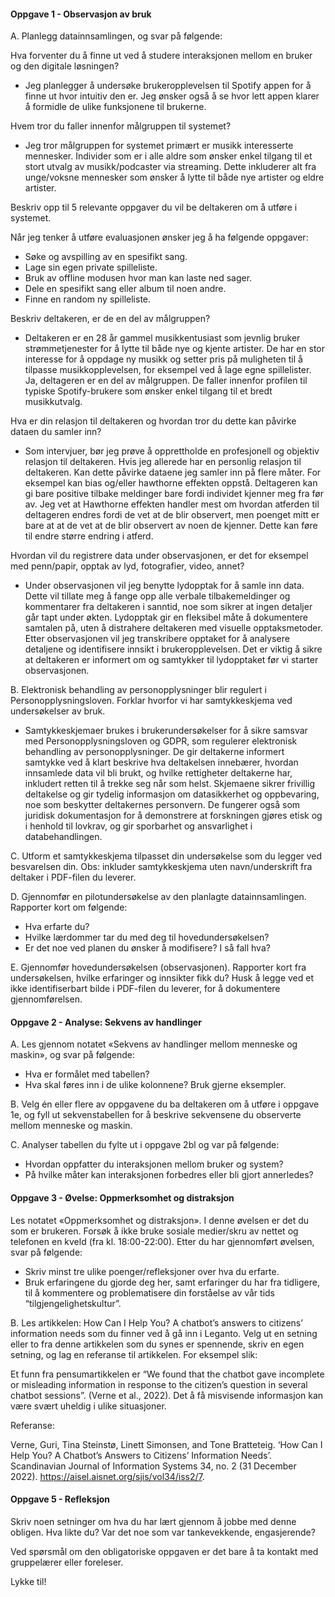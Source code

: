

#### Oppgave 1 - Observasjon av bruk

A. Planlegg datainnsamlingen, og svar på følgende: 

Hva forventer du å finne ut ved å studere interaksjonen mellom en bruker og den digitale løsningen? 
- Jeg planlegger å undersøke brukeropplevelsen til Spotify appen for å finne ut hvor intuitiv den er. Jeg ønsker også å se hvor lett appen klarer å formidle de ulike funksjonene til brukerne.

Hvem tror du faller innenfor målgruppen til systemet? 
- Jeg tror målgruppen for systemet primært er musikk interesserte mennesker. Individer som er i alle aldre som ønsker enkel tilgang til et stort utvalg av musikk/podcaster via streaming. Dette inkluderer alt fra unge/voksne mennesker som ønsker å lytte til  både nye artister og eldre artister.

Beskriv opp til 5 relevante oppgaver du vil be deltakeren om å utføre i systemet. 

Når jeg tenker å utføre evaluasjonen ønsker jeg å ha følgende oppgaver:
- Søke og avspilling av en spesifikt sang.
- Lage sin egen private spilleliste.
- Bruk av offline modusen hvor man kan laste ned sager. 
- Dele en spesifikt sang eller album til noen andre.
- Finne en random ny spilleliste.

Beskriv deltakeren, er de en del av målgruppen? 
- Deltakeren er en 28 år gammel musikkentusiast som jevnlig bruker strømmetjenester for å lytte til både nye og kjente artister. De har en stor interesse for å oppdage ny musikk og setter pris på muligheten til å tilpasse musikkopplevelsen, for eksempel ved å lage egne spillelister. Ja, deltageren er en del av målgruppen. De faller innenfor profilen til typiske Spotify-brukere som ønsker enkel tilgang til et bredt musikkutvalg.

Hva er din relasjon til deltakeren og hvordan tror du dette kan påvirke dataen du samler inn?
- Som intervjuer, bør jeg prøve å opprettholde en profesjonell og objektiv relasjon til deltakeren. Hvis jeg allerede har en personlig relasjon til deltakeren. Kan dette påvirke dataene jeg samler inn på flere måter. For eksempel kan bias og/eller hawthorne effekten oppstå. Deltageren kan gi bare positive tilbake meldinger bare fordi individet kjenner meg fra før av. Jeg vet at Hawthorne effekten handler mest om hvordan atferden til deltageren endres fordi de vet at de blir observert, men poenget mitt er bare at at de vet at de blir observert av noen de kjenner. Dette kan føre til endre større endring i atferd.

Hvordan vil du registrere data under observasjonen, er det for eksempel med penn/papir, opptak av lyd, fotografier, video, annet?
- Under observasjonen vil jeg benytte lydopptak for å samle inn data. Dette vil tillate meg å fange opp alle verbale tilbakemeldinger og kommentarer fra deltakeren i sanntid, noe som sikrer at ingen detaljer går tapt under økten. Lydopptak gir en fleksibel måte å dokumentere samtalen på, uten å distrahere deltakeren med visuelle opptaksmetoder. Etter observasjonen vil jeg transkribere opptaket for å analysere detaljene og identifisere innsikt i brukeropplevelsen. Det er viktig å sikre at deltakeren er informert om og samtykker til lydopptaket før vi starter observasjonen.

B. Elektronisk behandling av personopplysninger blir regulert i Personopplysningsloven. Forklar hvorfor vi har samtykkeskjema ved undersøkelser av bruk. 
- Samtykkeskjemaer brukes i brukerundersøkelser for å sikre samsvar med Personopplysningsloven og GDPR, som regulerer elektronisk behandling av personopplysninger. De gir deltakerne informert samtykke ved å klart beskrive hva deltakelsen innebærer, hvordan innsamlede data vil bli brukt, og hvilke rettigheter deltakerne har, inkludert retten til å trekke seg når som helst. Skjemaene sikrer frivillig deltakelse og gir tydelig informasjon om datasikkerhet og oppbevaring, noe som beskytter deltakernes personvern. De fungerer også som juridisk dokumentasjon for å demonstrere at forskningen gjøres etisk og i henhold til lovkrav, og gir sporbarhet og ansvarlighet i databehandlingen.

C. Utform et samtykkeskjema tilpasset din undersøkelse som du legger ved besvarelsen din. Obs: inkluder samtykkeskjema uten navn/underskrift fra deltaker i PDF-filen du leverer. 

D. Gjennomfør en pilotundersøkelse av den planlagte datainnsamlingen. Rapporter kort om følgende: 
- Hva erfarte du? 
- Hvilke lærdommer tar du med deg til hovedundersøkelsen? 
- Er det noe ved planen du ønsker å modifisere? I så fall hva? 

E. Gjennomfør hovedundersøkelsen (observasjonen). Rapporter kort fra undersøkelsen, hvilke erfaringer og innsikter fikk du? Husk å legge ved et ikke identifiserbart bilde i PDF-filen du leverer, for å dokumentere gjennomførelsen.


#### Oppgave 2 - Analyse: Sekvens av handlinger 

A. Les gjennom notatet «Sekvens av handlinger mellom menneske og maskin», og svar på følgende: 
- Hva er formålet med tabellen? 
- Hva skal føres inn i de ulike kolonnene? Bruk gjerne eksempler. 

B. Velg én eller flere av oppgavene du ba deltakeren om å utføre i oppgave 1e, og fyll ut sekvenstabellen for å beskrive sekvensene du observerte mellom menneske og maskin. 

C. Analyser tabellen du fylte ut i oppgave 2bl og var på følgende: 
- Hvordan oppfatter du interaksjonen mellom bruker og system? 
- På hvilke måter kan interaksjonen forbedres eller bli gjort annerledes?

#### Oppgave 3 - Øvelse: Oppmerksomhet og distraksjon 

Les notatet «Oppmerksomhet og distraksjon». I denne øvelsen er det du som er brukeren. Forsøk å ikke bruke sosiale medier/skru av nettet og telefonen en kveld (fra kl. 18:00-22:00). Etter du har gjennomført øvelsen, svar på følgende: 
- Skriv minst tre ulike poenger/refleksjoner over hva du erfarte. 
- Bruk erfaringene du gjorde deg her, samt erfaringer du har fra tidligere, til å kommentere og problematisere din forståelse av vår tids “tilgjengelighetskultur”.

B. Les artikkelen: How Can I Help You? A chatbot’s answers to citizens’ information needs som du finner ved å gå inn i Leganto. Velg ut en setning eller to fra denne artikkelen som du synes er spennende, skriv en egen setning, og lag en referanse til artikkelen. For eksempel slik: 

Et funn fra pensumartikkelen er “We found that the chatbot gave incomplete or misleading information in response to the citizen’s question in several chatbot sessions”. (Verne et al., 2022). Det å få misvisende informasjon kan være svært uheldig i ulike situasjoner. 

Referanse: 

Verne, Guri, Tina Steinstø, Linett Simonsen, and Tone Bratteteig. ‘How Can I Help You? A Chatbot’s Answers to Citizens’ Information Needs’. Scandinavian Journal of Information Systems 34, no. 2 (31 December 2022). https://aisel.aisnet.org/sjis/vol34/iss2/7.

#### Oppgave 5 - Refleksjon 
Skriv noen setninger om hva du har lært gjennom å jobbe med denne obligen. Hva likte du? Var det noe som var tankevekkende, engasjerende? 


Ved spørsmål om den obligatoriske oppgaven er det bare å ta kontakt med gruppelærer eller foreleser. 

Lykke til!